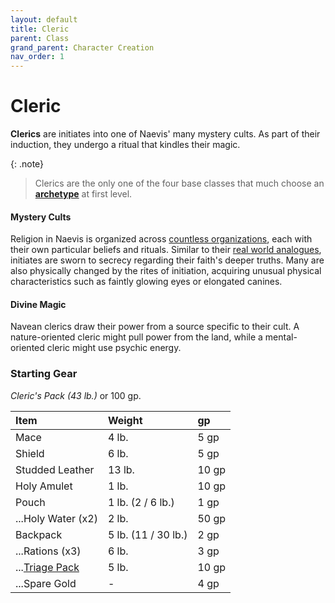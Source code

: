 ```yaml
---
layout: default
title: Cleric
parent: Class
grand_parent: Character Creation
nav_order: 1
---
```


# Cleric

**Clerics** are initiates into one of Naevis' many mystery cults. As part of their induction, they undergo a ritual that kindles their magic. 

{: .note}
> Clerics are the only one of the four base classes that much choose an [**archetype**](../../more/archetypes/index) at first level.

#### Mystery Cults

Religion in Naevis is organized across [countless organizations](../../the_frontier/canvaslands/mystery_cults), each with their own particular beliefs and rituals. Similar to their [real world analogues](https://en.wikipedia.org/wiki/Greco-Roman_mysteries), initiates are sworn to secrecy regarding their faith's deeper truths. Many are also physically changed by the rites of initiation, acquiring unusual physical characteristics such as faintly glowing eyes or elongated canines.

#### Divine Magic

Navean clerics draw their power from a source specific to their cult. A nature-oriented cleric might pull power from the land, while a mental-oriented cleric might use psychic energy. 



### Starting Gear

_Cleric's Pack (43 lb.)_ or 100 gp.

| Item                                                        | Weight              | gp    |
| :---------------------------------------------------------- | :------------------ | :---- |
| Mace                                                        | 4 lb.               | 5 gp  |
| Shield                                                      | 6 lb.               | 5 gp  |
| Studded Leather                                             | 13 lb.              | 10 gp |
| Holy Amulet                                                 | 1 lb.               | 10 gp |
| Pouch                                                       | 1 lb. (2 / 6 lb.)   | 1 gp  |
| ...Holy Water (x2)                                          | 2 lb.               | 50 gp |
| Backpack                                                    | 5 lb. (11 / 30 lb.) | 2 gp  |
| ...Rations (x3)                                             | 6 lb.               | 3 gp  |
| ...[Triage Pack](../../gear/adventuring_gear/general_items) | 5 lb.               | 10 gp |
| ...Spare Gold                                               | -                   | 4 gp  |


<!-- {: .archetypes}
> [Dream Cult](../../more/archetypes/cleric_dream), [Hell Cult](../../more/archetypes/cleric_hell), [Stone Cult](../../more/archetypes/cleric_stone), [Winter Cult](../../more/archetypes/cleric_winter) -->

<!-- #### Occupations

Clerics have highly variable relationships with their communities. Some live in monasteries as reclusive spiritualists. Others serve as priests who officiate over weddings, harvest festivals, and funerals. Hermits are common, as are warrior priests employed by mercenary outfits. -->

<!-- #### The Rites of Induction

Navean clerics are no longer fully mortal after their initiation. The spark of divine magic is kindled within them and their physical appearance is marked in a manner that indicates their cult affiliation. Many [Hell Knights](../../more/archetypes/cleric_hell), for example, have eyes that glow with firelight.

A universal side-effect of initiation is the inability to have children. As a consequence of this, clerics are largely disbarred from the lines of succession of noble families. -->